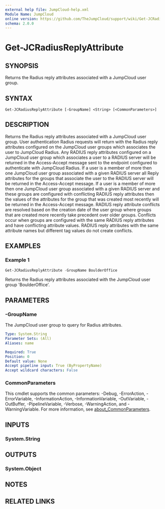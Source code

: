 ```yaml
---
external help file: JumpCloud-help.xml
Module Name: JumpCloud
online version: https://github.com/TheJumpCloud/support/wiki/Get-JCRadiusReplyAttribute
schema: 2.0.0
---
```


# Get-JCRadiusReplyAttribute

## SYNOPSIS
Returns the Radius reply attributes associated with a JumpCloud user group.

## SYNTAX

```
Get-JCRadiusReplyAttribute [-GroupName] <String> [<CommonParameters>]
```

## DESCRIPTION
Returns the Radius reply attributes associated with a JumpCloud user group. User authentication Radius requests will return with the Radius reply attributes configured on the JumpCloud user groups which associates the user to JumpCloud Radius.
Any RADIUS reply attributes configured on a JumpCloud user group which associates a user to a RADIUS server will be returned in the Access-Accept message sent to the endpoint configured to authenticate with JumpCloud Radius. If a user is a member of more then one JumpCloud user group associated with a given RADIUS server all Reply attributes for the groups that associate the user to the RADIUS server will be returned in the Access-Accept message.
If a user is a member of more then one JumpCloud user group associated with a given RADIUS server and these groups are configured with conflicting RADIUS reply attributes then the values of the attributes for the group that was created most recently will be returned in the Access-Accept message.
RADIUS reply attribute conflicts are resolved based on the creation date of the user group where groups that are created more recently take precedent over older groups. Conflicts occur when groups are configured with the same RADIUS reply attributes and have conflicting attribute values. RADIUS reply attributes with the same attribute names but different tag values do not create conflicts.

## EXAMPLES

### Example 1
```powershell
Get-JCRadiusReplyAttribute -GroupName BoulderOffice
```

Returns the Radius reply attributes associated with the JumpCloud user group 'BoulderOffice'.

## PARAMETERS

### -GroupName
The JumpCloud user group to query for Radius attributes.

```yaml
Type: System.String
Parameter Sets: (All)
Aliases: name

Required: True
Position: 0
Default value: None
Accept pipeline input: True (ByPropertyName)
Accept wildcard characters: False
```

### CommonParameters
This cmdlet supports the common parameters: -Debug, -ErrorAction, -ErrorVariable, -InformationAction, -InformationVariable, -OutVariable, -OutBuffer, -PipelineVariable, -Verbose, -WarningAction, and -WarningVariable. For more information, see [about_CommonParameters](http://go.microsoft.com/fwlink/?LinkID=113216).

## INPUTS

### System.String

## OUTPUTS

### System.Object
## NOTES

## RELATED LINKS
